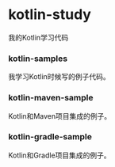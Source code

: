# kotlin-study
我的Kotlin学习代码

### kotlin-samples
我学习Kotlin时候写的例子代码。

### kotlin-maven-sample
Kotlin和Maven项目集成的例子。

### kotlin-gradle-sample
Kotlin和Gradle项目集成的例子。